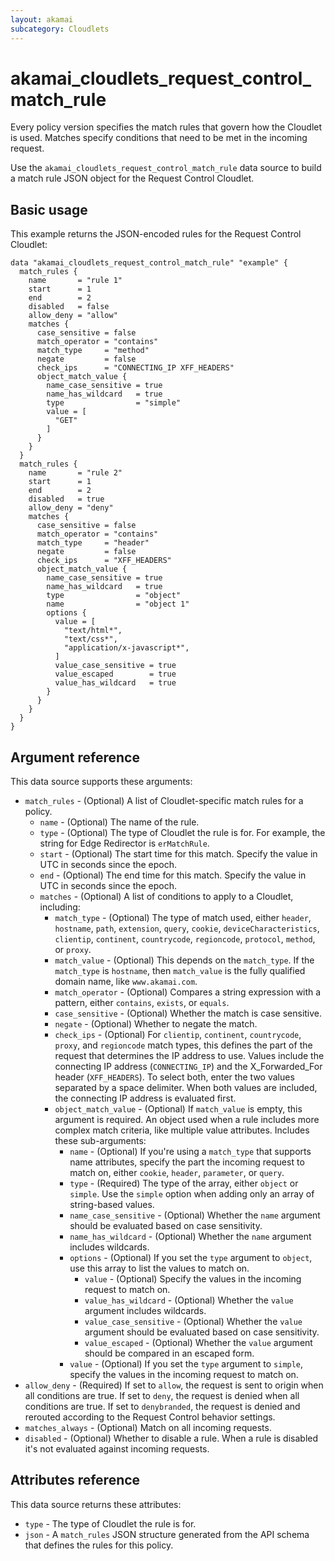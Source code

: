 ```yaml
---
layout: akamai
subcategory: Cloudlets
---
```


# akamai_cloudlets_request_control_match_rule

Every policy version specifies the match rules that govern how the Cloudlet is used. Matches specify conditions that need to be met in the incoming request.

Use the `akamai_cloudlets_request_control_match_rule` data source to build a match rule JSON object for the Request Control Cloudlet.

## Basic usage

This example returns the JSON-encoded rules for the Request Control Cloudlet:

```hcl
data "akamai_cloudlets_request_control_match_rule" "example" {
  match_rules {
    name       = "rule 1"
    start      = 1
    end        = 2
    disabled   = false
    allow_deny = "allow"
    matches {
      case_sensitive = false
      match_operator = "contains"
      match_type     = "method"
      negate         = false
      check_ips      = "CONNECTING_IP XFF_HEADERS"
      object_match_value {
        name_case_sensitive = true
        name_has_wildcard   = true
        type                = "simple"
        value = [
          "GET"
        ]
      }
    }
  }
  match_rules {
    name       = "rule 2"
    start      = 1
    end        = 2
    disabled   = true
    allow_deny = "deny"
    matches {
      case_sensitive = false
      match_operator = "contains"
      match_type     = "header"
      negate         = false
      check_ips      = "XFF_HEADERS"
      object_match_value {
        name_case_sensitive = true
        name_has_wildcard   = true
        type                = "object"
        name                = "object 1"
        options {
          value = [
            "text/html*",
            "text/css*",
            "application/x-javascript*",
          ]
          value_case_sensitive = true
          value_escaped        = true
          value_has_wildcard   = true
        }
      }
    }
  }
}
```

## Argument reference

This data source supports these arguments:

* `match_rules` - (Optional) A list of Cloudlet-specific match rules for a policy.
  * `name` - (Optional) The name of the rule.
  * `type` - (Optional) The type of Cloudlet the rule is for. For example, the string for Edge Redirector is `erMatchRule`.
  * `start` - (Optional) The start time for this match. Specify the value in UTC in seconds since the epoch.
  * `end` - (Optional) The end time for this match. Specify the value in UTC in seconds since the epoch.
  * `matches` - (Optional) A list of conditions to apply to a Cloudlet, including:
      * `match_type` - (Optional) The type of match used, either `header`, `hostname`, `path`, `extension`, `query`, `cookie`, `deviceCharacteristics`, `clientip`, `continent`, `countrycode`, `regioncode`, `protocol`, `method`, or `proxy`.
      * `match_value` - (Optional) This depends on the `match_type`. If the `match_type` is `hostname`, then `match_value` is the fully qualified domain name, like `www.akamai.com`.
      * `match_operator` - (Optional) Compares a string expression with a pattern, either `contains`, `exists`, or `equals`.
      * `case_sensitive` - (Optional) Whether the match is case sensitive.
      * `negate` - (Optional) Whether to negate the match.
      * `check_ips` - (Optional) For `clientip`, `continent`, `countrycode`, `proxy`, and `regioncode` match types, this defines the part of the request that determines the IP address to use. Values include the connecting IP address (`CONNECTING_IP`) and the X_Forwarded_For header (`XFF_HEADERS`). To select both, enter the two values separated by a space delimiter. When both values are included, the connecting IP address is evaluated first.
      * `object_match_value` - (Optional) If `match_value` is empty, this argument is required. An object used when a rule includes more complex match criteria, like multiple value attributes. Includes these sub-arguments:
          * `name` - (Optional) If you're using a `match_type` that supports name attributes, specify the part the incoming request to match on, either `cookie`, `header`, `parameter`, or `query`.
          * `type` - (Required) The type of the array, either `object` or `simple`. Use the `simple` option when adding only an array of string-based values.
          * `name_case_sensitive` - (Optional) Whether the `name` argument should be evaluated based on case sensitivity.
          * `name_has_wildcard` - (Optional) Whether the `name` argument includes wildcards.
          * `options` - (Optional) If you set the `type` argument to `object`, use this array to list the values to match on.
              * `value` - (Optional) Specify the values in the incoming request to match on.
              * `value_has_wildcard` - (Optional) Whether the `value` argument includes wildcards.
              * `value_case_sensitive` - (Optional) Whether the `value` argument should be evaluated based on case sensitivity.
              * `value_escaped` - (Optional) Whether the `value` argument should be compared in an escaped form.
          * `value` - (Optional) If you set the `type` argument to `simple`, specify the values in the incoming request to match on.
* `allow_deny` - (Required) If set to `allow`, the request is sent to origin when all conditions are true. If set to `deny`, the request is denied when all conditions are true. If set to `denybranded`, the request is denied and rerouted according to the Request Control behavior settings.
* `matches_always` - (Optional) Match on all incoming requests.
* `disabled` - (Optional) Whether to disable a rule. When a rule is disabled it's not evaluated against incoming requests.

## Attributes reference

This data source returns these attributes:

* `type` - The type of Cloudlet the rule is for.
* `json` - A `match_rules` JSON structure generated from the API schema that defines the rules for this policy.
